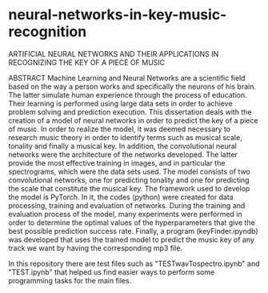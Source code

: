 # neural-networks-in-key-music-recognition
ARTIFICIAL NEURAL NETWORKS AND THEIR APPLICATIONS IN RECOGNIZING THE KEY OF A PIECE OF MUSIC 

  ABSTRACT
Machine Learning and Neural Networks are a scientific field based on the way a person works and specifically the neurons of his brain. 
The latter simulate human experience through the process of education. 
Their learning is performed using large data sets in order to achieve problem solving and prediction execution. 
This dissertation deals with the creation of a model of neural networks in order to predict the key of a piece of music. 
In order to realize the model, it was deemed necessary to research music theory in order to identify terms such as musical scale, tonality and finally a musical key.
In addition, the convolutional neural  networks were the architecture of the networks developed. 
The latter provide the most effective training in images, and in particular the spectrograms, which were the data sets used. 
The model consists of two convolutional networks, one for predicting tonality and one for predicting the scale that constitute the musical key. 
The framework used to develop the model is PyTorch. In it, the codes (python) were created for data processing, training and evaluation of networks. 
During the training and evaluation process of the model, many experiments were performed in order to determine the optimal values of the hyperparameters 
that give the best possible prediction success rate. Finally, a program (keyFinder.ipyndb) was developed that uses the trained model to predict the music key of 
any track we want by having the corresponding mp3 file.

In this repository there are test files such as "TESTwavTospectro.ipynb" and "TEST.ipynb" that helped us find easier ways to perform some programming tasks
for the main files. 
